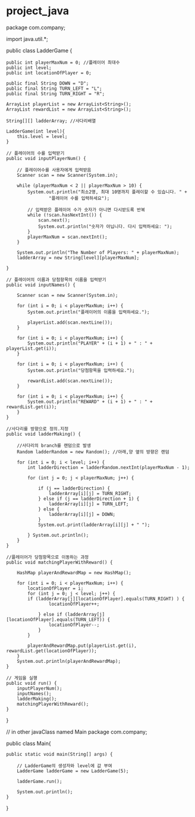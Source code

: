 # project_java
package com.company;

import java.util.*;

public class LadderGame {

    public int playerMaxNum = 0; //플레이어 최대수
    public int level;
    public int locationOfPlayer = 0;

    public final String DOWN = "D";
    public final String TURN_LEFT = "L";
    public final String TURN_RIGHT = "R";

    ArrayList playerList = new ArrayList<String>();
    ArrayList rewardList = new ArrayList<String>();

    String[][] ladderArray; //사다리배열

    LadderGame(int level){
        this.level = level;
    }

    // 플레이어의 수를 입력받기
    public void inputPlayerNum() {

        // 플레이어수를 사용자에게 입력받음
        Scanner scan = new Scanner(System.in);

        while (playerMaxNum < 2 || playerMaxNum > 10) {
            System.out.println("최소2명, 최대 10명까지 플레이할 수 있습니다. " +
                    "플레이어 수를 입력하세요");

            // 입력받은 플레이어 수가 숫자가 아니면 다시받도록 반복
            while (!scan.hasNextInt()) {
                scan.next();
                System.out.println("숫자가 아닙니다. 다시 입력하세요: ");
            }
            playerMaxNum = scan.nextInt();
        }

        System.out.println("The Number of Players: " + playerMaxNum);
        ladderArray = new String[level][playerMaxNum];

    }

    // 플레이어의 이름과 당첨항목의 이름을 입력받기
    public void inputNames() {

        Scanner scan = new Scanner(System.in);

        for (int i = 0; i < playerMaxNum; i++) {
            System.out.println("플레이어의 이름을 입력하세요.");

            playerList.add(scan.nextLine());
        }

        for (int i = 0; i < playerMaxNum; i++) {
            System.out.println("PLAYER" + (i + 1) + " : " + playerList.get(i));
        }

        for (int i = 0; i < playerMaxNum; i++) {
            System.out.println("당첨항목을 입력하세요.");

            rewardList.add(scan.nextLine());
        }

        for (int i = 0; i < playerMaxNum; i++) {
            System.out.println("REWARD" + (i + 1) + " : " + rewardList.get(i));
        }
    }

    //사다리를 방향으로 정의.지정
    public void ladderMaking() {

        //사다리의 branch를 랜덤으로 발생
        Random ladderRandom = new Random(); //아래,양 옆의 방향은 랜덤

        for (int i = 0; i < level; i++) {
            int ladderDirection = ladderRandom.nextInt(playerMaxNum - 1);

            for (int j = 0; j < playerMaxNum; j++) {

                if (j == ladderDirection) {
                    ladderArray[i][j] = TURN_RIGHT;
                } else if (j == ladderDirection + 1) {
                    ladderArray[i][j] = TURN_LEFT;
                } else {
                    ladderArray[i][j] = DOWN;
                }
                System.out.print(ladderArray[i][j] + " ");

            } System.out.println();
        }
    }

    //플레이어가 당첨항목으로 이동하는 과정
    public void matchingPlayerWithReward() {

        HashMap playerAndRewardMap = new HashMap();

        for (int i = 0; i < playerMaxNum; i++) {
            locationOfPlayer = i;
            for (int j = 0; j < level; j++) {
            if (ladderArray[j][locationOfPlayer].equals(TURN_RIGHT) ) {
                    locationOfPlayer++;

                } else if (ladderArray[j][locationOfPlayer].equals(TURN_LEFT)) {
                    locationOfPlayer--;
                }
            }

            playerAndRewardMap.put(playerList.get(i), rewardList.get(locationOfPlayer));
        }
        System.out.println(playerAndRewardMap);
    }

    // 게임을 실행
    public void run() {
        inputPlayerNum();
        inputNames();
        ladderMaking();
        matchingPlayerWithReward();
    }
}

// in other javaClass named Main
package com.company;

public class Main{


    public static void main(String[] args) {

        // LadderGame의 생성자와 level에 값 부여
        LadderGame ladderGame = new LadderGame(5);

        ladderGame.run();

        System.out.println();
    }
}

